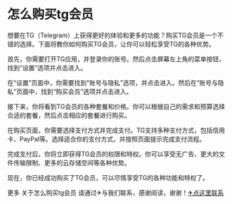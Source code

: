 # 怎么购买tg会员

想要在TG（Telegram）上获得更好的体验和更多的功能？购买TG会员是一个不错的选择。下面将教你如何购买TG会员，让你可以轻松享受TG的各种优势。

首先，你需要打开TG应用，并登录你的账号。然后点击屏幕左上角的菜单按钮，找到“设置”选项并点击进入。

在“设置”页面中，你需要找到“账号与隐私”选项，并点击进入。然后在“账号与隐私”页面中，找到“购买会员”选项并点击进入。

接下来，你将看到TG会员的各种套餐和价格。你可以根据自己的需求和预算选择合适的套餐，然后点击相应的套餐进行购买。

在购买页面，你需要选择支付方式并完成支付。TG支持多种支付方式，包括信用卡、PayPal等。选择适合你的支付方式，并按照页面提示完成支付流程。

完成支付后，你将立即获得TG会员的权限和特权。你可以享受无广告、更大的文件传输限制、更多的云存储空间等各种优势。

现在，你已经成功购买了TG会员，可以尽情享受TG的各种功能和特权了。

更多 关于怎么购买tg会员 请通过✈与我们联系，感谢阅读，谢谢！[✈点这里联系](https://add.k02.cc)